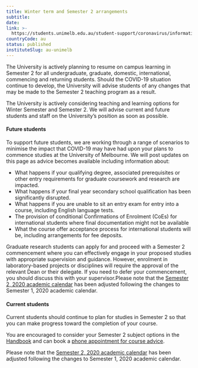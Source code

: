 ```yaml
---
title: Winter term and Semester 2 arrangements
subtitle: 
date:  
link: >-
  https://students.unimelb.edu.au/student-support/coronavirus/information-for-all-students
countryCode: au
status: published
instituteSlug: au-unimelb
---
```

The University is actively planning to resume on campus learning in Semester 2 for all undergraduate, graduate, domestic, international, commencing and returning students. Should the COVID-19 situation continue to develop, the University will advise students of any changes that may be made to the Semester 2 teaching program as a result.

The University is actively considering teaching and learning options for Winter Semester and Semester 2. We will advise current and future students and staff on the University’s position as soon as possible.

#### Future students

To support future students, we are working through a range of scenarios to minimise the impact that COVID-19 may have had upon your plans to commence studies at the University of Melbourne. We will post updates on this page as advice becomes available including information about:

  * What happens if your qualifying degree, associated prerequisites or other entry requirements for graduate coursework and research are impacted.
  * What happens if your final year secondary school qualification has been significantly disrupted.
  * What happens if you are unable to sit an entry exam for entry into a course, including English language tests.
  * The provision of conditional Confirmations of Enrolment (CoEs) for international students where final documentation might not be available
  * What the course offer acceptance process for international students will be, including arrangements for fee deposits.



Graduate research students can apply for and proceed with a Semester 2 commencement where you can effectively engage in your proposed studies with appropriate supervision and guidance.  However, enrolment in laboratory-based projects or disciplines will require the approval of the relevant Dean or their delegate.  If you need to defer your commencement, you should discuss this with your supervisor.Please note that the [Semester 2, 2020 academic calendar](https://students.unimelb.edu.au/your-course/manage-your-course/key-dates "https://students.unimelb.edu.au/your-course/manage-your-course/key-dates") has been adjusted following the changes to Semester 1, 2020 academic calendar.

#### Current students

Current students should continue to plan for studies in Semester 2 so that you can make progress toward the completion of your course.

You are encouraged to consider your Semester 2 subject options in the [Handbook](https://handbook.unimelb.edu.au/search?types%5B%5D=subject&year=2020&level_type%5B%5D=all&campus_and_attendance_mode%5B%5D=all&org_unit%5B%5D=all&page=1&sort=_score%7Cdesc) and can book a [phone appointment for course advice](https://students.unimelb.edu.au/student-support/advice-and-help/stop-1/course-advice-and-enrolment-assistance-at-stop-1).

Please note that the [Semester 2, 2020 academic calendar](https://students.unimelb.edu.au/your-course/manage-your-course/key-dates "https://students.unimelb.edu.au/your-course/manage-your-course/key-dates") has been adjusted following the changes to Semester 1, 2020 academic calendar.
